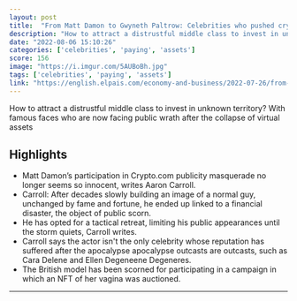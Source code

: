 ```yaml
---
layout: post
title:  "From Matt Damon to Gwyneth Paltrow: Celebrities who pushed crypto now paying for it in popularity"
description: "How to attract a distrustful middle class to invest in unknown territory? With famous faces who are now facing public wrath after the collapse of virtual assets"
date: "2022-08-06 15:10:26"
categories: ['celebrities', 'paying', 'assets']
score: 156
image: "https://i.imgur.com/5AUBoBh.jpg"
tags: ['celebrities', 'paying', 'assets']
link: "https://english.elpais.com/economy-and-business/2022-07-26/from-matt-damon-to-gwyneth-paltrow-celebrities-who-pushed-crypto-now-paying-for-it-in-popularity.html"
---
```


How to attract a distrustful middle class to invest in unknown territory? With famous faces who are now facing public wrath after the collapse of virtual assets

## Highlights

- Matt Damon’s participation in Crypto.com publicity masquerade no longer seems so innocent, writes Aaron Carroll.
- Carroll: After decades slowly building an image of a normal guy, unchanged by fame and fortune, he ended up linked to a financial disaster, the object of public scorn.
- He has opted for a tactical retreat, limiting his public appearances until the storm quiets, Carroll writes.
- Carroll says the actor isn't the only celebrity whose reputation has suffered after the apocalypse apocalypse outcasts are outcasts, such as Cara Delene and Ellen Degeneene Degeneres.
- The British model has been scorned for participating in a campaign in which an NFT of her vagina was auctioned.

---
